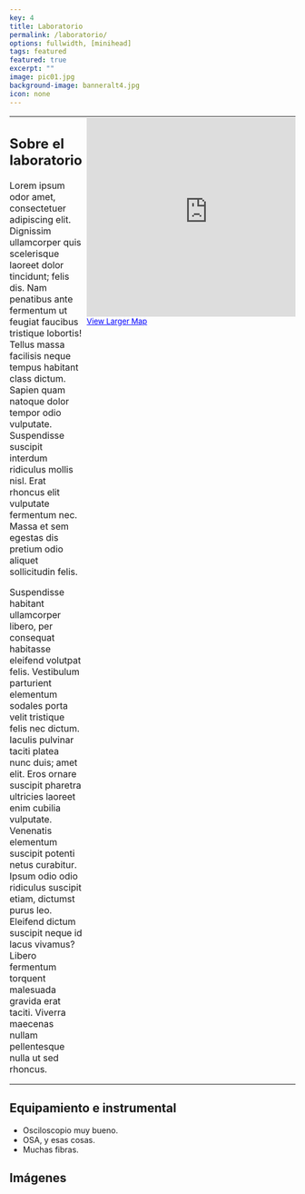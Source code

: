 ```yaml
---
key: 4
title: Laboratorio
permalink: /laboratorio/
options: fullwidth, [minihead]
tags: featured
featured: true
excerpt: ""
image: pic01.jpg
background-image: banneralt4.jpg
icon: none
---
```


<table style="width: 100%; border-collapse: collapse;">
  <tr>
  </td>
  <td style="vertical-align: top; padding: 0;">
    <div class="text-content">
      <h2>Sobre el laboratorio</h2>
      <p>Lorem ipsum odor amet, consectetuer adipiscing elit. Dignissim ullamcorper quis scelerisque laoreet dolor tincidunt; felis dis. Nam penatibus ante fermentum ut feugiat faucibus tristique lobortis! Tellus massa facilisis neque tempus habitant class dictum. Sapien quam natoque dolor tempor odio vulputate. Suspendisse suscipit interdum ridiculus mollis nisl. Erat rhoncus elit vulputate fermentum nec. Massa et sem egestas dis pretium odio aliquet sollicitudin felis.</p>
      <p>Suspendisse habitant ullamcorper libero, per consequat habitasse eleifend volutpat felis. Vestibulum parturient elementum sodales porta velit tristique felis nec dictum. Iaculis pulvinar taciti platea nunc duis; amet elit. Eros ornare suscipit pharetra ultricies laoreet enim cubilia vulputate. Venenatis elementum suscipit potenti netus curabitur. Ipsum odio odio ridiculus suscipit etiam, dictumst purus leo. Eleifend dictum suscipit neque id lacus vivamus? Libero fermentum torquent malesuada gravida erat taciti. Viverra maecenas nullam pellentesque nulla ut sed rhoncus.</p>
    </div>
  </td>
    <td style="vertical-align: top; padding-right: 2em;">
    <div class="iframe-rwd">
        <iframe width="425" height="350" frameborder="0" scrolling="no" marginheight="0" marginwidth="0" src="https://www.google.com/maps/embed?pb=!1m10!1m8!1m3!1d948.2992828253953!2d-71.41066084562978!3d-41.12305684523969!3m2!1i1024!2i768!4f13.1!5e1!3m2!1ses-419!2sar!4v1741897173069!5m2!1ses-419!2sar"></iframe><br /><small><a href="https://www.google.com/maps/embed?pb=!1m10!1m8!1m3!1d948.2992828253953!2d-71.41066084562978!3d-41.12305684523969!3m2!1i1024!2i768!4f13.1!5e1!3m2!1ses-419!2sar!4v1741897173069!5m2!1ses-419!2sar" style="color:#0000FF;text-align:left">View Larger Map</a></small>
    </div>
  </tr>
</table>





<h2>Equipamiento e instrumental</h2>
<ul>
  <li>Osciloscopio muy bueno.</li>
  <li>OSA, y esas cosas.</li>
  <li>Muchas fibras.</li>
</ul>

<h2>Imágenes</h2>
<div class="box alt">
  <div class="row uniform 50%">
    <div class="3u"><span class="image fit"><img src="{{ site.baseurl }}/images/pic03.jpg" alt="" /></span></div>
    <div class="3u"><span class="image fit"><img src="{{ site.baseurl }}/images/pic03.jpg" alt="" /></span></div>
    <div class="3u"><span class="image fit"><img src="{{ site.baseurl }}/images/pic03.jpg" alt="" /></span></div>
    <div class="3u"><span class="image fit"><img src="{{ site.baseurl }}/images/pic03.jpg" alt="" /></span></div>
    <div class="3u"><span class="image fit"><img src="{{ site.baseurl }}/images/pic03.jpg" alt="" /></span></div>
    <div class="3u"><span class="image fit"><img src="{{ site.baseurl }}/images/pic03.jpg" alt="" /></span></div>
    <div class="3u"><span class="image fit"><img src="{{ site.baseurl }}/images/pic03.jpg" alt="" /></span></div>
    <div class="3u"><span class="image fit"><img src="{{ site.baseurl }}/images/pic03.jpg" alt="" /></span></div>
  </div>
</div>
